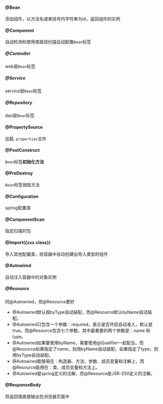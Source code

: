 #### @Bean
添加组件，以方法名或者括号内字符串为id，返回组件的实例
#### @Component
自动检测和使用类路径扫描自动配置`Bean`标签
##### @Controller
web层`Bean`标签
##### @Service
service层`Bean`标签
##### @Repository
dao层`Bean`标签
#### @PropertySource
加载`.properties`文件
#### @PostConstruct
`Bean`标签**初始化方法**
#### @PreDestroy
`Bean`标签销毁方法
#### @Configuration
spring配置类
#### @ComponentScan
指定扫描的包
#### @Import({xxx.class})
导入其他配置类，给容器中自动创建出导入类型的组件
#### @Autowired
自动注入容器中的对象实例
##### @Resource
同@Autowired，但@Resource更好
-   @Autowired默认按byType自动装配，而@Resource默认byName自动装配。
-   @Autowired只包含一个参数：required，表示是否开启自动准入，默认是true。而@Resource包含七个参数，其中最重要的两个参数是：name 和 type。
-   @Autowired如果要使用byName，需要使用@Qualifier一起配合。而@Resource如果指定了name，则用byName自动装配，如果指定了type，则用byType自动装配。
-   @Autowired能够用在：构造器、方法、参数、成员变量和注解上，而@Resource能用在：类、成员变量和方法上。
-   @Autowired是spring定义的注解，而@Resource是JSR-250定义的注解。
#### @ResponseBody
将返回值直接输出在浏览器页面中